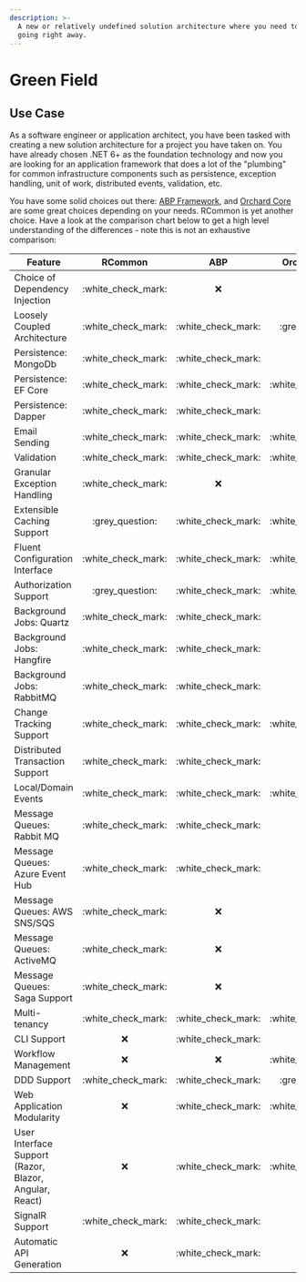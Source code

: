 ```yaml
---
description: >-
  A new or relatively undefined solution architecture where you need to get
  going right away.
---
```


# Green Field

## Use Case

As a software engineer or application architect, you have been tasked with creating a new solution architecture for a project you have taken on. You have already chosen .NET 6+ as the foundation technology and now you are looking for an application framework that does a lot of the "plumbing" for common infrastructure components such as persistence, exception handling, unit of work, distributed events, validation, etc.&#x20;

You have some solid choices out there: [ABP Framework](https://apb.io), and [Orchard Core](https://orchardcore.net/) are some great choices depending on your needs. RCommon is yet another choice. Have a look at the comparison chart below to get a high level understanding of the differences - note this is not an exhaustive comparison:

| Feature                                                |        RCommon       |          ABP         |     Orchard Core     | Notes |
| ------------------------------------------------------ | :------------------: | :------------------: | :------------------: | ----- |
| Choice of Dependency Injection                         | :white\_check\_mark: |          :x:         |          :x:         |       |
| Loosely Coupled Architecture                           | :white\_check\_mark: | :white\_check\_mark: |   :grey\_question:   |       |
| Persistence: MongoDb                                   | :white\_check\_mark: | :white\_check\_mark: |          :x:         |       |
| Persistence: EF Core                                   | :white\_check\_mark: | :white\_check\_mark: | :white\_check\_mark: |       |
| Persistence: Dapper                                    | :white\_check\_mark: | :white\_check\_mark: |          :x:         |       |
| Email Sending                                          | :white\_check\_mark: | :white\_check\_mark: | :white\_check\_mark: |       |
| Validation                                             | :white\_check\_mark: | :white\_check\_mark: | :white\_check\_mark: |       |
| Granular Exception Handling                            | :white\_check\_mark: |          :x:         |          :x:         |       |
| Extensible Caching Support                             |   :grey\_question:   | :white\_check\_mark: | :white\_check\_mark: |       |
| Fluent Configuration Interface                         | :white\_check\_mark: | :white\_check\_mark: | :white\_check\_mark: |       |
| Authorization Support                                  |   :grey\_question:   | :white\_check\_mark: | :white\_check\_mark: |       |
| Background Jobs: Quartz                                | :white\_check\_mark: | :white\_check\_mark: |          :x:         |       |
| Background Jobs: Hangfire                              | :white\_check\_mark: | :white\_check\_mark: |          :x:         |       |
| Background Jobs: RabbitMQ                              | :white\_check\_mark: | :white\_check\_mark: |          :x:         |       |
| Change Tracking Support                                | :white\_check\_mark: | :white\_check\_mark: | :white\_check\_mark: |       |
| Distributed Transaction Support                        | :white\_check\_mark: | :white\_check\_mark: |          :x:         |       |
| Local/Domain Events                                    | :white\_check\_mark: | :white\_check\_mark: | :white\_check\_mark: |       |
| Message Queues: Rabbit MQ                              | :white\_check\_mark: | :white\_check\_mark: |          :x:         |       |
| Message Queues: Azure Event Hub                        | :white\_check\_mark: | :white\_check\_mark: |          :x:         |       |
| Message Queues: AWS SNS/SQS                            | :white\_check\_mark: |          :x:         |          :x:         |       |
| Message Queues: ActiveMQ                               | :white\_check\_mark: |          :x:         |          :x:         |       |
| Message Queues: Saga Support                           | :white\_check\_mark: |          :x:         |          :x:         |       |
| Multi-tenancy                                          | :white\_check\_mark: | :white\_check\_mark: | :white\_check\_mark: |       |
| CLI Support                                            |          :x:         | :white\_check\_mark: |          :x:         |       |
| Workflow Management                                    |          :x:         |          :x:         | :white\_check\_mark: |       |
| DDD Support                                            | :white\_check\_mark: | :white\_check\_mark: |   :grey\_question:   |       |
| Web Application Modularity                             |          :x:         | :white\_check\_mark: | :white\_check\_mark: |       |
| User Interface Support (Razor, Blazor, Angular, React) |          :x:         | :white\_check\_mark: | :white\_check\_mark: |       |
| SignalR Support                                        | :white\_check\_mark: | :white\_check\_mark: |                      |       |
| Automatic API Generation                               |          :x:         | :white\_check\_mark: |                      |       |

